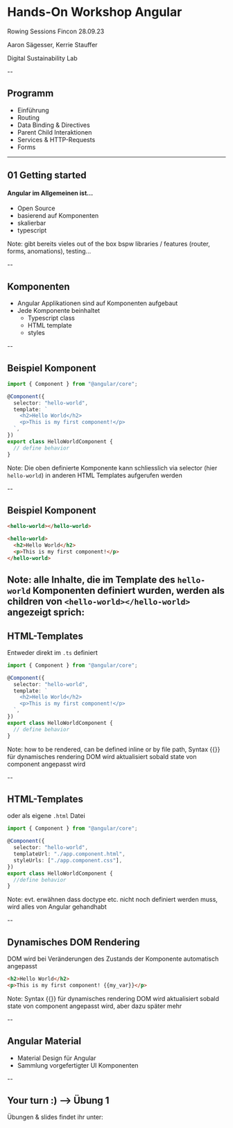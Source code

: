 # Hands-On Workshop Angular

Rowing Sessions Fincon 28.09.23

Aaron Sägesser, Kerrie Stauffer

Digital Sustainability Lab

--

## Programm

- Einführung
- Routing
- Data Binding & Directives
- Parent Child Interaktionen
- Services & HTTP-Requests
- Forms

---

## 01 Getting started

#### Angular im Allgemeinen ist...

- Open Source
- basierend auf Komponenten
- skalierbar
- typescript

Note:
gibt bereits vieles out of the box bspw libraries / features (router, forms, anomations), testing...

--

## Komponenten

- Angular Applikationen sind auf Komponenten aufgebaut
- Jede Komponente beinhaltet
  - Typescript class
  - HTML template
  - styles

--

## Beispiel Komponent

```typescript [1-12|4]
import { Component } from "@angular/core";

@Component({
  selector: "hello-world",
  template: `
    <h2>Hello World</h2>
    <p>This is my first component!</p>
  `,
})
export class HelloWorldComponent {
  // define behavior
}
```

Note:
Die oben definierte Komponente kann schliesslich via selector (hier `hello-world`) in anderen HTML Templates aufgerufen werden

--

## Beispiel Komponent

```html
<hello-world></hello-world>
```



```html
<hello-world>
  <h2>Hello World</h2>
  <p>This is my first component!</p>
</hello-world>
```
Note:
alle Inhalte, die im Template des `hello-world` Komponenten definiert wurden, werden als children von
`<hello-world></hello-world>` angezeigt sprich:
--

## HTML-Templates

Entweder direkt im `.ts` definiert

```typescript [5-8]
import { Component } from "@angular/core";

@Component({
  selector: "hello-world",
  template: `
    <h2>Hello World</h2>
    <p>This is my first component!</p>
  `,
})
export class HelloWorldComponent {
  // define behavior
}
```
Note:
how to be rendered, can be defined inline or by file path, Syntax {{}} für dynamisches rendering DOM wird
aktualisiert sobald state von component angepasst wird

--

## HTML-Templates

oder als eigene `.html` Datei

```typescript [5]
import { Component } from "@angular/core";

@Component({
  selector: "hello-world",
  templateUrl: "./app.component.html",
  styleUrls: ["./app.component.css"],
})
export class HelloWorldComponent {
  //define behavior
}
```

Note:
evt. erwähnen dass doctype etc. nicht noch definiert werden muss, wird alles von Angular gehandhabt

--

## Dynamisches DOM Rendering

DOM wird bei Veränderungen des Zustands der Komponente automatisch angepasst

```html
<h2>Hello World</h2>
<p>This is my first component! {{my_var}}</p>
```

Note:
Syntax {{}} für dynamisches rendering DOM wird
  aktualisiert sobald state von component angepasst wird, aber dazu später mehr

--

## Angular Material

- Material Design für Angular
- Sammlung vorgefertigter UI Komponenten

--

## Your turn :) --> Übung 1

Übungen & slides findet ihr unter:
